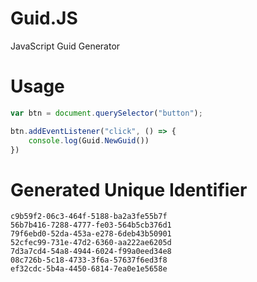 # Guid.JS

JavaScript Guid Generator

# Usage

```javascript
var btn = document.querySelector("button");

btn.addEventListener("click", () => {
	console.log(Guid.NewGuid())
})
```

# Generated Unique Identifier

```text
c9b59f2-06c3-464f-5188-ba2a3fe55b7f
56b7b416-7288-4777-fe03-564b5cb376d1
79f6ebd0-52da-453a-e278-6deb43b50901
52cfec99-731e-47d2-6360-aa222ae6205d
7d3a7cd4-54a8-4944-6024-f99a0eed34e8
08c726b-5c18-4733-3f6a-57637f6ed3f8
ef32cdc-5b4a-4450-6814-7ea0e1e5658e
```
